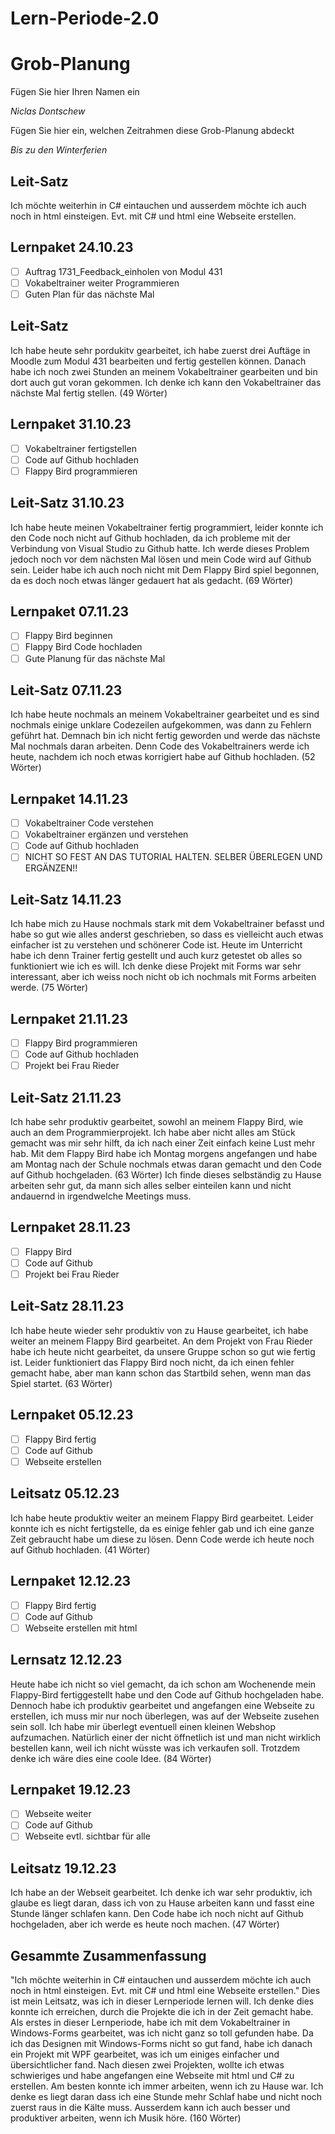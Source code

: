 # Lern-Periode-2.0
# Grob-Planung

Fügen Sie hier Ihren Namen ein

*Niclas Dontschew*

Fügen Sie hier ein, welchen Zeitrahmen diese Grob-Planung abdeckt

*Bis zu den Winterferien*

## Leit-Satz

Ich möchte weiterhin in C# eintauchen und ausserdem möchte ich auch noch in html einsteigen. Evt. mit C# und html eine Webseite erstellen.

## Lernpaket 24.10.23

- [ ] Auftrag 1731_Feedback_einholen von Modul 431
- [ ] Vokabeltrainer weiter Programmieren
- [ ] Guten Plan für das nächste Mal

## Leit-Satz
Ich habe heute sehr pordukitv gearbeitet, ich habe zuerst drei Auftäge in Moodle zum Modul 431 bearbeiten und fertig gestellen können. Danach habe ich noch zwei Stunden an meinem Vokabeltrainer gearbeiten und bin dort auch gut voran gekommen. Ich denke ich kann den Vokabeltrainer das nächste Mal fertig stellen. (49 Wörter)

## Lernpaket 31.10.23
- [ ] Vokabeltrainer fertigstellen
- [ ] Code auf Github hochladen
- [ ] Flappy Bird programmieren

## Leit-Satz 31.10.23
Ich habe heute meinen Vokabeltrainer fertig programmiert, leider konnte ich den Code noch nicht auf Github hochladen, da ich probleme mit der Verbindung von Visual Studio zu Github hatte. Ich werde dieses Problem jedoch noch vor dem nächsten Mal lösen und mein Code wird auf Github sein. Leider habe ich auch noch nicht mit Dem Flappy Bird spiel begonnen, da es doch noch etwas länger gedauert hat als gedacht. (69 Wörter)

## Lernpaket 07.11.23
- [ ] Flappy Bird beginnen
- [ ] Flappy Bird Code hochladen
- [ ] Gute Planung für das nächste Mal

## Leit-Satz 07.11.23
Ich habe heute nochmals an meinem Vokabeltrainer gearbeitet und es sind nochmals einige unklare Codezeilen aufgekommen, was dann zu Fehlern geführt hat. Demnach bin ich nicht fertig geworden und werde das nächste Mal nochmals daran arbeiten. Denn Code des Vokabeltrainers werde ich heute, nachdem ich noch etwas korrigiert habe auf Github hochladen. (52 Wörter)

## Lernpaket 14.11.23
- [ ] Vokabeltrainer Code verstehen
- [ ] Vokabeltrainer ergänzen und verstehen
- [ ] Code auf Github hochladen
- [ ] NICHT SO FEST AN DAS TUTORIAL HALTEN. SELBER ÜBERLEGEN UND ERGÄNZEN!!

## Leit-Satz 14.11.23
Ich habe mich zu Hause nochmals stark mit dem Vokabeltrainer befasst und habe so gut wie alles anderst geschrieben, so dass es vielleicht auch etwas einfacher ist zu verstehen und schönerer Code ist. Heute im Unterricht habe ich denn Trainer fertig gestellt und auch kurz getestet ob alles so funktioniert wie ich es will. Ich denke diese Projekt mit Forms war sehr interessant, aber ich weiss noch nicht ob ich nochmals mit Forms arbeiten werde. (75 Wörter)

## Lernpaket 21.11.23
- [ ] Flappy Bird programmieren
- [ ] Code auf Github hochladen
- [ ] Projekt bei Frau Rieder

## Leit-Satz 21.11.23
Ich habe sehr produktiv gearbeitet, sowohl an meinem Flappy Bird, wie auch an dem Programmierprojekt. Ich habe aber nicht alles am Stück gemacht was mir sehr hilft, da ich nach einer Zeit einfach keine Lust mehr hab. Mit dem Flappy Bird habe ich Montag morgens angefangen und habe am Montag nach der Schule nochmals etwas daran gemacht und den Code auf Github hochgeladen. (63 Wörter)
Ich finde dieses selbständig zu Hause arbeiten sehr gut, da mann sich alles selber einteilen kann und nicht andauernd in irgendwelche Meetings muss.

## Lernpaket 28.11.23
- [ ] Flappy Bird
- [ ] Code auf Github
- [ ] Projekt bei Frau Rieder

## Leit-Satz 28.11.23
Ich habe heute wieder sehr produktiv von zu Hause gearbeitet, ich habe weiter an meinem Flappy Bird gearbeitet. An dem Projekt von Frau Rieder habe ich heute nicht gearbeitet, da unsere Gruppe schon so gut wie fertig ist. 
Leider funktioniert das Flappy Bird noch nicht, da ich einen fehler gemacht habe, aber man kann schon das Startbild sehen, wenn man das Spiel startet. (63 Wörter)

## Lernpaket 05.12.23
- [ ] Flappy Bird fertig
- [ ] Code auf Github
- [ ] Webseite erstellen

## Leitsatz 05.12.23
Ich habe heute produktiv weiter an meinem Flappy Bird gearbeitet. Leider konnte ich es nicht fertigstelle, da es einige fehler gab und ich eine ganze Zeit gebraucht habe um diese zu lösen. 
Denn Code werde ich heute noch auf Github hochladen. (41 Wörter)

## Lernpaket 12.12.23
- [ ] Flappy Bird fertig
- [ ] Code auf Github
- [ ] Webseite erstellen mit html

## Lernsatz 12.12.23
Heute habe ich nicht so viel gemacht, da ich schon am Wochenende mein Flappy-Bird fertiggestellt habe und den Code auf Github hochgeladen habe. Dennoch habe ich produktiv gearbeitet und angefangen eine Webseite zu erstellen, ich muss mir nur noch überlegen, was auf der Webseite zusehen sein soll. Ich habe mir überlegt eventuell einen kleinen Webshop aufzumachen. Natürlich einer der nicht öffnetlich ist und man nicht wirklich bestellen kann, weil ich nicht wüsste was ich verkaufen soll. Trotzdem denke ich wäre dies eine coole Idee. (84 Wörter)

## Lernpaket 19.12.23
- [ ] Webseite weiter
- [ ] Code auf Github
- [ ] Webseite evtl. sichtbar für alle

## Leitsatz 19.12.23
Ich habe an der Webseit gearbeitet. Ich denke ich war sehr produktiv, ich glaube es liegt daran, dass ich von zu Hause arbeiten kann und fasst eine Stunde länger schlafen kann. Den Code habe ich noch nicht auf Github hochgeladen, aber ich werde es heute noch machen. (47 Wörter)

## Gesammte Zusammenfassung
"Ich möchte weiterhin in C# eintauchen und ausserdem möchte ich auch noch in html einsteigen. Evt. mit C# und html eine Webseite erstellen." Dies ist mein Leitsatz, was ich in dieser Lernperiode lernen will. 
Ich denke dies konnte ich erreichen, durch die Projekte die ich in der Zeit gemacht habe. Als erstes in dieser Lernperiode, habe ich mit dem Vokabeltrainer in Windows-Forms gearbeitet, was ich nicht ganz so toll gefunden habe.
Da ich das Designen mit Windows-Forms nicht so gut fand, habe ich danach ein Projekt mit WPF gearbeitet, was ich um einiges einfacher und übersichtlicher fand. Nach diesen zwei Projekten, wollte ich etwas schwieriges und habe angefangen eine Webseite mit html und C# zu erstellen. 
Am besten konnte ich immer arbeiten, wenn ich zu Hause war. Ich denke es liegt daran dass ich eine Stunde mehr Schlaf habe und nicht noch zuerst raus in die Kälte muss. Ausserdem kann ich auch besser und produktiver arbeiten, wenn ich Musik höre. 
(160 Wörter)

